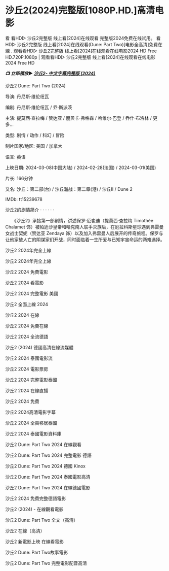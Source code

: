 <h1>沙丘2(2024)完整版[1080P.HD.]高清电影</h1>

看 看HD▷ 沙丘2完整版 线上看[2024]在线观看 完整版2024免费在线试用。 看HD▷ 沙丘2完整版 线上看[2024]在线观看(Dune: Part Two)[电影全高清]免費在線 . 观看看HD▷ 沙丘2完整版 线上看[2024]在线观看在线电影2024 HD Free HD.720P.1080p | 观看看HD▷ 沙丘2完整版 线上看[2024]在线观看在线电影2024 Free HD

<p><b><I>📺 立即播放▶️ <a href="https://t.co/V6MYJPD2EH" rel="noopener">沙丘2- 中文字幕完整版 (2024)</a></I></b></p>

沙丘2 Dune: Part Two (2024)

导演: 丹尼斯·维伦纽瓦

编剧: 丹尼斯·维伦纽瓦 / 乔·斯派茨

主演: 提莫西·查拉梅 / 赞达亚 / 丽贝卡·弗格森 / 哈维尔·巴登 / 乔什·布洛林 / 更多...

类型: 剧情 / 动作 / 科幻 / 冒险

制片国家/地区: 美国 / 加拿大

语言: 英语

上映日期: 2024-03-08(中国大陆) / 2024-02-28(法国) / 2024-03-01(美国)

片长: 166分钟

又名: 沙丘：第二部(台) / 沙丘瀚战：第二章(港) / 沙丘II / Dune 2

IMDb: tt15239678

沙丘2的剧情简介 · · · · · ·

　　《沙丘2》承接第一部剧情，讲述保罗·厄崔迪（提莫西·查拉梅 Timothée Chalamet 饰）被帕迪沙皇帝和哈克南人联手灭族后，在厄拉科斯星球遇到弗雷曼女战士契妮（赞达亚 Zendaya 饰）以及加入弗雷曼人后展开的传奇旅程。保罗与让他家破人亡的阴谋家们开战，同时面临着一生所爱与已知宇宙命运的两难选择。

沙丘2 2024年完全上線

沙丘2 2024年完全上線

沙丘2 2024 免費電影

沙丘2 2024 看電影

沙丘2 2024 完整電影 美國

沙丘2 全面上線 2024

沙丘2 2024 在線

沙丘2 2024 免費在線

沙丘2 2024 全流德語

沙丘2 (2024) 德國高清在線流媒體

沙丘2 2024 泰國電影流

沙丘2 2024 電影票房

沙丘2 2024 完整電影泰國

沙丘2 2024 在線直播

沙丘2 2024 免費

沙丘2 2024高清電影字幕

沙丘2 2024 全員移居泰國

沙丘2 2024 泰國電影資料庫

沙丘2 Dune: Part Two 2024 在線觀看

沙丘2 Dune: Part Two 2024 完整電影 德語

沙丘2 Dune: Part Two 2024 德國 Kinox

沙丘2 Dune: Part Two 2024 泰國電影高清

沙丘2 Dune: Part Two 2024 在線德國電影

沙丘2 2024 免費完整德語電影

沙丘2 (2024) - 在線觀看電影

沙丘2 Dune: Part Two 全文（高清）

沙丘2 在線（高清）

沙丘2 新電影上映 在線看電影

沙丘2 Dune: Part Two故事電影

沙丘2 Dune: Part Two 完整電影配音高清
